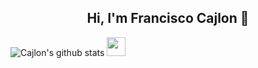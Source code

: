 <h2 align="center">Hi, I'm Francisco Cajlon 👋</h2>
 
![Cajlon's github stats](https://github-readme-stats.vercel.app/api?username=cajlonbatista&show_icons=true&theme=red)
<a href="/hello">
 <img src="https://image.flaticon.com/icons/svg/2111/2111463.svg" width="30"/>
</a>
